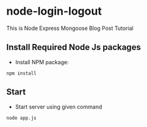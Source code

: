 # node-login-logout
This is Node Express Mongoose Blog Post Tutorial

## Install Required Node Js packages

 - Install NPM package:

```shell
npm install
```

## Start

- Start server using given command

```shell
node app.js
```